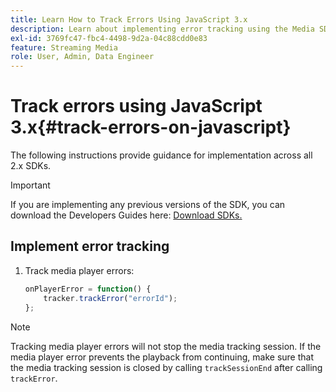 ```yaml
---
title: Learn How to Track Errors Using JavaScript 3.x
description: Learn about implementing error tracking using the Media SDK in browser apps (JS).
exl-id: 3769fc47-fbc4-4498-9d2a-04c88cdd0e83
feature: Streaming Media
role: User, Admin, Data Engineer
---
```

# Track errors using JavaScript 3.x{#track-errors-on-javascript}

The following instructions provide guidance for implementation across all 2.x SDKs.

>[!IMPORTANT]
>
>If you are implementing any previous versions of the SDK, you can download the Developers Guides here: [Download SDKs.](/help/getting-started/download-sdks.md)

## Implement error tracking

1. Track media player errors:

    ```js
    onPlayerError = function() {
        tracker.trackError("errorId");
    };
    ```

>[!NOTE]
>
>Tracking media player errors will not stop the media tracking session. If the media player error prevents the playback from continuing, make sure that the media tracking session is closed by calling `trackSessionEnd` after calling `trackError`.
